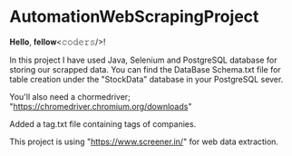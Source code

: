 # AutomationWebScrapingProject

𝐇𝐞𝐥𝐥𝐨, 𝐟𝐞𝐥𝐥𝐨𝐰<𝚌𝚘𝚍𝚎𝚛𝚜/>!

In this project I have used Java, Selenium and PostgreSQL database for storing our scrapped data. You can find the DataBase Schema.txt file for table creation 
under the "StockData" database in your PostgreSQL sever.

You'll also need a chormedriver; "https://chromedriver.chromium.org/downloads"

Added a tag.txt file containing tags of companies.

This project is using "https://www.screener.in/" for web data extraction.
